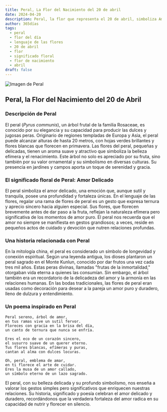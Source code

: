 ```yaml
---
title: Peral, La Flor del Nacimiento del 20 de abril
date: 2024-04-20
description: Peral, la flor que representa el 20 de abril, simboliza Amor delicado. Descubre su fascinante historia, significado en el lenguaje de las flores y una poesía que celebra su belleza.
author: 365días
tags:
  - peral
  - flor del día
  - lenguaje de las flores
  - 20 de abril
  - flor
  - significado floral
  - flor de nacimiento
  - abril
draft: false
---
```


![Imagen de Peral](https://cdn.pixabay.com/photo/2016/06/02/13/38/pear-flower-1431142_1280.jpg#center)


## Peral, la Flor del Nacimiento del 20 de Abril

### Descripción de Peral

El peral (_Pyrus communis_), un árbol frutal de la familia Rosaceae, es conocido por su elegancia y su capacidad para producir las dulces y jugosas peras. Originario de regiones templadas de Europa y Asia, el peral puede alcanzar alturas de hasta 20 metros, con hojas verdes brillantes y flores blancas que florecen en primavera. Las flores del peral, pequeñas y delicadas, tienen un aroma suave y atractivo que simboliza la belleza efímera y el renacimiento. Este árbol no solo es apreciado por su fruta, sino también por su valor ornamental y su simbolismo en diversas culturas. Su presencia en jardines y campos aporta un toque de serenidad y gracia.

### El significado floral de Peral: Amor Delicado

El peral simboliza el amor delicado, una emoción que, aunque sutil y tranquila, posee una profundidad y fortaleza únicas. En el lenguaje de las flores, regalar una rama de flores de peral es un gesto que expresa ternura y aprecio sincero hacia alguien especial. Sus flores, que florecen brevemente antes de dar paso a la fruta, reflejan la naturaleza efímera pero significativa de los momentos de amor puro. El peral nos recuerda que el amor no siempre se manifiesta en gestos grandiosos; a veces, reside en pequeños actos de cuidado y devoción que nutren relaciones profundas.

### Una historia relacionada con Peral

En la mitología china, el peral es considerado un símbolo de longevidad y conexión espiritual. Según una leyenda antigua, los dioses plantaron un peral sagrado en el Monte Kunlun, conocido por dar frutos una vez cada tres mil años. Estas peras divinas, llamadas "frutas de la inmortalidad," otorgaban vida eterna a quienes las consumían. Sin embargo, el árbol también era un recordatorio de la delicadeza del amor y la armonía en las relaciones humanas. En las bodas tradicionales, las flores de peral eran usadas como decoración para desear a la pareja un amor puro y duradero, lleno de dulzura y entendimiento.

### Un poema inspirado en Peral

```
Peral sereno, árbol de amor,  
en tus ramas vive un sutil fervor.  
Floreces con gracia en la brisa del día,  
un canto de ternura que nunca se enfría.  

Eres el eco de un corazón sincero,  
el susurro suave de un querer eterno.  
Tus flores blancas, efímeras y puras,  
cantan al alma con dulces locuras.  

Oh, peral, emblema de amar,  
en ti florece el arte de cuidar.  
Eres la musa de un amor callado,  
un símbolo eterno de un lazo sagrado.  
```

El peral, con su belleza delicada y su profundo simbolismo, nos enseña a valorar los gestos simples pero significativos que enriquecen nuestras relaciones. Su historia, significado y poesía celebran el amor delicado y duradero, recordándonos que la verdadera fortaleza del amor radica en su capacidad de nutrir y florecer en silencio.